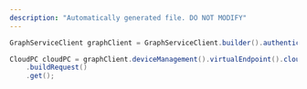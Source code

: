 ```yaml
---
description: "Automatically generated file. DO NOT MODIFY"
---
```

<!-- markdownlint-disable MD041 -->

```java
GraphServiceClient graphClient = GraphServiceClient.builder().authenticationProvider( authProvider ).buildClient();

CloudPC cloudPC = graphClient.deviceManagement().virtualEndpoint().cloudPCs("9ec90ff8-fd63-4fb9-ab5a-aa4fdcc43ec9")
    .buildRequest()
    .get();
```
